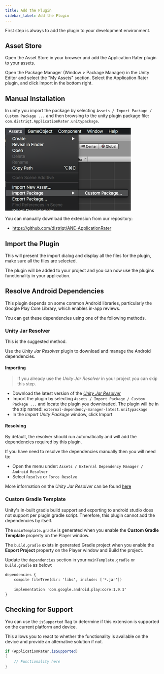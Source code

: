 ```yaml
---
title: Add the Plugin
sidebar_label: Add the Plugin
---
```


First step is always to add the plugin to your development environment. 


## Asset Store

Open the Asset Store in your browser and add the Application Rater plugin to your assets.

Open the Package Manager (Window > Package Manager) in the Unity Editor and select the "My Assets" section. Select the Application Rater plugin, and click Import in the bottom right.


## Manual Installation

In unity you import the package by selecting `Assets / Import Package / Custom Package ...` and then browsing to the unity plugin package file: `com.distriqt.ApplicationRater.unitypackage`.

![](images/unity-import-package.png)

You can manually download the extension from our repository:

- https://github.com/distriqt/ANE-ApplicationRater



## Import the Plugin


This will present the import dialog and display all the files for the plugin, make sure all the files are selected.

The plugin will be added to your project and you can now use the plugins functionality in your application.




## Resolve Android Dependencies

This plugin depends on some common Android libraries, particularly the Google Play Core Library, which enables in-app reviews.

You can get these dependencies using one of the following methods.


### Unity Jar Resolver

This is the suggested method.

Use the *Unity Jar Resolver* plugin to download and manage the Android dependencies. 



#### Importing

> If you already use the *Unity Jar Resolver* in your project you can skip this step.

- Download the latest version of the [*Unity Jar Resolver*](https://github.com/googlesamples/unity-jar-resolver/releases)
- Import the plugin by selecting `Assets / Import Package / Custom Package ...` and locate the plugin you downloaded. The plugin will be in the zip named: `external-dependency-manager-latest.unitypackage` 
- In the *Import Unity Package* window, click Import


#### Resolving

By default, the resolver should run automatically and will add the dependencies required by this plugin. 

If you have need to resolve the dependencies manually then you will need to:

- Open the menu under: `Assets / External Dependency Manager / Android Resolver`
- Select `Resolve` or `Force Resolve`


More information on the *Unity Jar Resolver* can be found [here](https://github.com/googlesamples/unity-jar-resolver)



### Custom Gradle Template

Unity's in-built gradle build support and exporting to android studio does not support per plugin gradle script. Therefore, this plugin cannot add the dependencies by itself.

The `mainTemplate.gradle` is generated when you enable the **Custom Gradle Template** property on the Player window.

The `build.gradle` exists in generated Gradle project when you enable the **Export Project** property on the Player window and Build the project.

Update the `dependencies` section in your `mainTemplate.gradle` or `build.gradle` as below:

```
dependencies {
    compile fileTree(dir: 'libs', include: ['*.jar'])
    
	implementation 'com.google.android.play:core:1.9.1'
}
```


## Checking for Support

You can use the `isSupported` flag to determine if this extension is supported on the current platform and device.

This allows you to react to whether the functionality is available on the device and provide an alternative solution if not.


```csharp
if (ApplicationRater.isSupported)
{
	// Functionality here
}
```